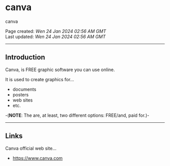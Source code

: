 # canva
canva

Page created: *Wen 24 Jan 2024 02:56 AM GMT*  
Last updated: *Wen 24 Jan 2024 02:56 AM GMT*  

-----

## Introduction

Canva, is FREE graphic software you can use online.  

It is used to create graphics for...   

- documents  
- posters  
- web sites  
- etc.

-(**NOTE**: The are, at least, two different options: FREE/and, paid for.)-  

-----

## Links

Canva official web site...  
- https://www.canva.com  
